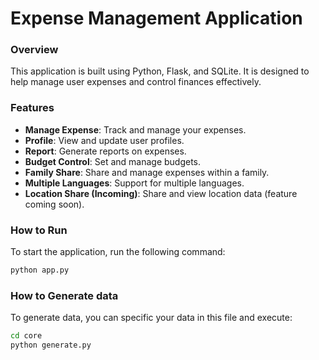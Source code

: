 # Expense Management Application

### Overview
This application is built using Python, Flask, and SQLite. It is designed to help manage user expenses and control finances effectively.

### Features
- **Manage Expense**: Track and manage your expenses.
- **Profile**: View and update user profiles.
- **Report**: Generate reports on expenses.
- **Budget Control**: Set and manage budgets.
- **Family Share**: Share and manage expenses within a family.
- **Multiple Languages**: Support for multiple languages.
- **Location Share (Incoming)**: Share and view location data (feature coming soon).

### How to Run
To start the application, run the following command:
```bash
python app.py
```

### How to Generate data
To generate data, you can specific your data in this file and execute:
```bash
cd core
python generate.py